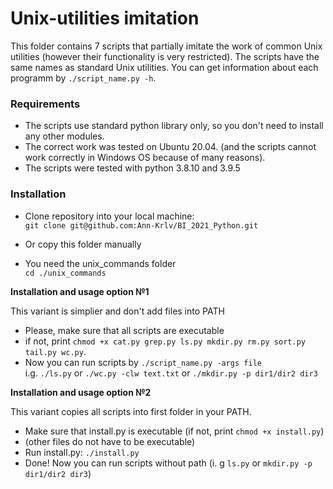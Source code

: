 # Unix-utilities imitation

This folder contains 7 scripts that partially imitate the work of common Unix utilities (however their functionality is very restricted). 
The scripts have the same names as standard Unix utilities. You can get information about each programm by `./script_name.py -h`.

### Requirements

- The scripts use standard python library only, so you don't need to install any other modules.
- The correct work was tested on Ubuntu 20.04. (and the scripts cannot work correctly in Windows OS because of many reasons).
- The scripts were tested with python 3.8.10 and 3.9.5

### Installation

- Clone repository into your local machine:<br>
`git clone git@github.com:Ann-Krlv/BI_2021_Python.git`

- Or copy this folder manually

- You need the unix_commands folder<br>
`cd ./unix_commands`

**Installation and usage option №1**

This variant is simplier and don't add files into PATH

- Please, make sure that all scripts are executable<br>
- if not, print `chmod +x cat.py grep.py ls.py mkdir.py rm.py sort.py tail.py wc.py`.<br> 
- Now you can run scripts by `./script_name.py -args file`<br>
 i.g. `./ls.py` or `./wc.py -clw text.txt` or `./mkdir.py -p dir1/dir2 dir3`

**Installation and usage option №2**

This variant copies all scripts into first folder in your PATH.

- Make sure that install.py is executable (if not, print `chmod +x install.py`)
- (other files do not have to be executable)
- Run install.py: `./install.py`
- Done! Now you can run scripts without path (i. g `ls.py` or `mkdir.py -p dir1/dir2 dir3`)
